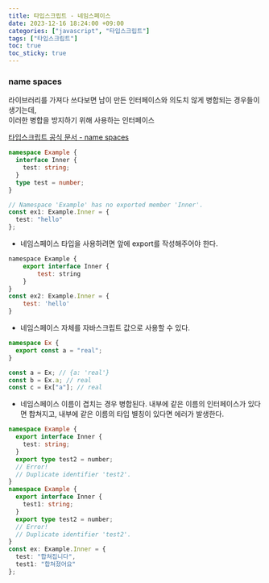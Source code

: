 ```yaml
---
title: 타입스크립트 - 네임스페이스
date: 2023-12-16 18:24:00 +09:00
categories: ["javascript", "타입스크립트"]
tags: ["타입스크립트"]
toc: true
toc_sticky: true
---
```


### name spaces

라이브러리를 가져다 쓰다보면 남이 만든 인터페이스와 의도치 않게 병합되는 경우들이 생기는데,  
이러한 병합을 방지하기 위해 사용하는 인터페이스

[타입스크립트 공식 문서 - name spaces](https://www.typescriptlang.org/docs/handbook/namespaces.html#handbook-content)

```ts
namespace Example {
  interface Inner {
    test: string;
  }
  type test = number;
}

// Namespace 'Example' has no exported member 'Inner'.
const ex1: Example.Inner = {
  test: "hello"
};
```

- 네임스페이스 타입을 사용하려면 앞에 export를 작성해주어야 한다.

```js
namespace Example {
    export interface Inner {
        test: string
    }
}
const ex2: Example.Inner = {
    test: 'hello'
}
```

- 네임스페이스 자체를 자바스크립트 값으로 사용할 수 있다.

```ts
namespace Ex {
  export const a = "real";
}

const a = Ex; // {a: 'real'}
const b = Ex.a; // real
const c = Ex["a"]; // real
```

- 네임스페이스 이름이 겹치는 경우 병합된다. 내부에 같은 이름의 인터페이스가 있다면 합쳐지고, 내부에 같은 이름의 타입 별칭이 있다면 에러가 발생한다.

```ts
namespace Example {
  export interface Inner {
    test: string;
  }
  export type test2 = number;
  // Error!
  // Duplicate identifier 'test2'.
}
namespace Example {
  export interface Inner {
    test1: string;
  }
  export type test2 = number;
  // Error!
  // Duplicate identifier 'test2'.
}
const ex: Example.Inner = {
  test: "합쳐집니다",
  test1: "합쳐졌어요"
};
```
